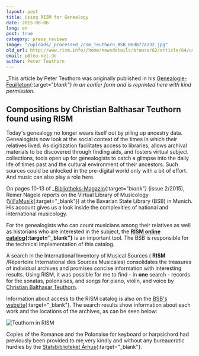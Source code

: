```yaml
---
layout: post
title: Using RISM for Genealogy
date: 2015-08-06
lang: en
post: true
category: press_reviews
image: "/uploads/_processed_/csm_Teuthorn_BSB_06d077a232.jpg"
old_url: http://www.rism.info//home/newsdetails/browse/62/article/64/using-rism-for-genealogy.html
email: p@teu-net.de
author: Peter Teuthorn
---
```



_This article by Peter Teuthorn was originally published in his [Genealogie-Feuilleton](http://teuthorn.net/feuilleton/?p=4716){:target="_blank"} in an earlier form and is reprinted here with kind permission._

## **Compositions by Christian Balthasar Teuthorn found using RISM**

Today's genealogy no longer wears itself out by piling up ancestry data. Genealogists now look at the social context of the times in which their relatives lived. As digitization facilitates access to libraries, allows archival materials to be discovered through finding aids, and fosters virtual subject collections, tools open up for genealogists to catch a glimpse into the daily life of times past and the cultural environment of their ancestors. Such sources could be unlocked in the pre-digital world only with a bit of effort. And music can also play a role here.

On pages 10-13 of _[Bibliotheks-Magazin](https://www.bsb-muenchen.de/fileadmin/imageswww/pdf-dateien/bibliotheksmagazin/BM2015-2.pdf){:target="_blank"}_ (issue 2/2015), Reiner Nägele reports on the Virtual Library of Musicology ([ViFaMusik](https://www.vifamusik.de/home.html?L=1){:target="_blank"}) at the Bavarian State Library (BSB) in Munich. His account gives us a look inside the complexities of national and international musicology.

For the genealogists who can count musicians among their relatives as well as historians who are interested in the subject, the **[RISM online catalog](https://opac.rism.info/){:target="_blank"}** is an important tool. The BSB is responsible for the technical implementation of this catalog.

A search in the International Inventory of Musical Sources ( **RISM** /Répertoire International des Sources Musicales) consolidates the treasures of individual archives and promises concise information with interesting results. Using RISM, it was possible for me to find - in **one** search - records for the sonatas, polonaises, and songs for piano, violin, and voice by [Christian Balthasar Teuthorn](https://opac.rism.info/search?View=rism&author=Christian+Balthasar+Teuthorn "external-link-new-window").

Information about access to the RISM catalog is also on the [BSB's website](https://www.bsb-muenchen.de/die-bayerische-staatsbibliothek/kooperationen/repertoire-international-des-sources-musicales-rism/){:target="_blank"}. The search results show information about each work and the locations of the archives, as can be seen below:

![Teuthorn in RISM](http://teuthorn.net/feuilleton/wp-content/uploads/2015/08/suchergebnisCBT.jpg)

Copies of the Romance and the Polonaise for keyboard or harpsichord had previously been provided to me very kindly and without any bureaucratic hurdles by the [Statsbiblioteket Århus](http://www.statsbiblioteket.dk/){:target="_blank"}.





<script type="text/javascript">var switchTo5x=true;</script><script type="text/javascript" src="http://w.sharethis.com/button/buttons.js"></script><script type="text/javascript">stLight.options({publisher: "9b601438-1ce1-49d8-bfd7-9cff5df54c17", doNotHash: false, doNotCopy: false, hashAddressBar: false});</script>